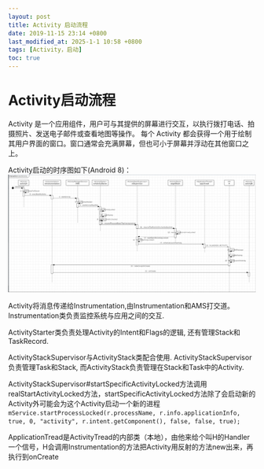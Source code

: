 ```yaml
---
layout: post
title: Activity 启动流程
date: 2019-11-15 23:14 +0800
last_modified_at: 2025-1-1 10:58 +0800
tags: [Activity，启动]
toc: true
---
```


# Activity启动流程

Activity 是一个应用组件，用户可与其提供的屏幕进行交互，以执行拨打电话、拍摄照片、发送电子邮件或查看地图等操作。 每个 Activity 都会获得一个用于绘制其用户界面的窗口。窗口通常会充满屏幕，但也可小于屏幕并浮动在其他窗口之上。

Activity启动的时序图如下(Android 8)：
![Activity启动时序图](https://github.com/Charles199310/Charles199310.github.io/blob/main/assets/images/startActivity.PNG?raw=true)

Activity将消息传递给Instrumentation,由Instrumentation和AMS打交道。
Instrumentation类负责监控系统与应用之间的交互.

ActivityStarter类负责处理Activity的Intent和Flags的逻辑, 还有管理Stack和TaskRecord.

ActivityStackSupervisor与ActivityStack类配合使用. ActivityStackSupervisor负责管理Task和Stack, 而ActivityStack负责管理在Stack和Task中的Activity.

ActivityStackSupervisor#startSpecificActivityLocked方法调用realStartActivityLocked方法，startSpecificActivityLocked方法除了会启动新的Activity外可能会为这个Activity启动一个新的进程`       mService.startProcessLocked(r.processName, r.info.applicationInfo, true, 0,
"activity", r.intent.getComponent(), false, false, true);`

ApplicationTread是ActivityTread的内部类（本地），由他来给个叫H的Handler一个信号，H会调用Instrumentation的方法把Activity用反射的方法new出来，再执行到onCreate
